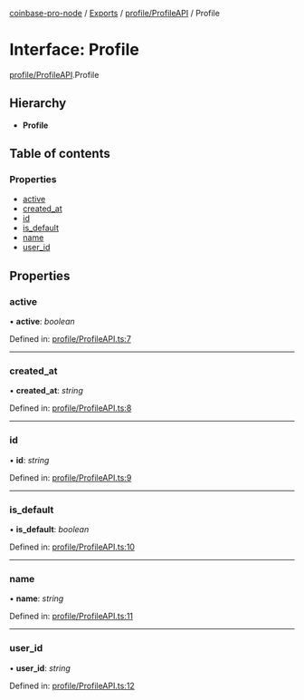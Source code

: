 [coinbase-pro-node](../../README.md) / [Exports](../../modules.md) / [profile/ProfileAPI](../../modules/profile_profileapi.md) / Profile

# Interface: Profile

[profile/ProfileAPI](../../modules/profile_profileapi.md).Profile

## Hierarchy

- **Profile**

## Table of contents

### Properties

- [active](profileapi.profile.md#active)
- [created_at](profileapi.profile.md#created_at)
- [id](profileapi.profile.md#id)
- [is_default](profileapi.profile.md#is_default)
- [name](profileapi.profile.md#name)
- [user_id](profileapi.profile.md#user_id)

## Properties

### active

• **active**: _boolean_

Defined in: [profile/ProfileAPI.ts:7](https://github.com/bennycode/coinbase-pro-node/blob/ac883aa/src/profile/ProfileAPI.ts#L7)

---

### created_at

• **created_at**: _string_

Defined in: [profile/ProfileAPI.ts:8](https://github.com/bennycode/coinbase-pro-node/blob/ac883aa/src/profile/ProfileAPI.ts#L8)

---

### id

• **id**: _string_

Defined in: [profile/ProfileAPI.ts:9](https://github.com/bennycode/coinbase-pro-node/blob/ac883aa/src/profile/ProfileAPI.ts#L9)

---

### is_default

• **is_default**: _boolean_

Defined in: [profile/ProfileAPI.ts:10](https://github.com/bennycode/coinbase-pro-node/blob/ac883aa/src/profile/ProfileAPI.ts#L10)

---

### name

• **name**: _string_

Defined in: [profile/ProfileAPI.ts:11](https://github.com/bennycode/coinbase-pro-node/blob/ac883aa/src/profile/ProfileAPI.ts#L11)

---

### user_id

• **user_id**: _string_

Defined in: [profile/ProfileAPI.ts:12](https://github.com/bennycode/coinbase-pro-node/blob/ac883aa/src/profile/ProfileAPI.ts#L12)
